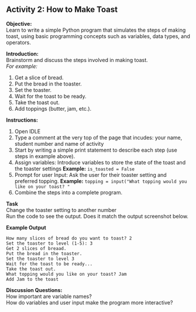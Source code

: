 ## Activity 2: How to Make Toast

**Objective:**  
Learn to write a simple Python program that simulates the steps of making toast, using basic programming concepts such as variables, data types, and operators.  

**Introduction:**  
Brainstorm and discuss the steps involved in making toast.  
*For example:*  
1. Get a slice of bread.
2. Put the bread in the toaster.
3. Set the toaster.
4. Wait for the toast to be ready.
5. Take the toast out.
6. Add toppings (butter, jam, etc.).

**Instructions:**
1. Open IDLE
2. Type a comment at the very top of the page that incudes: your name, student number and name of activity
3. Start by writing a simple print statement to describe each step (use steps in example above).
4. Assign variables: Introduce variables to store the state of the toast and the toaster settings **Example:**  `is_toasted = False`
5. Prompt for user Input: Ask the user for their toaster setting and preferred topping. **Example:**  `topping = input("What topping would you like on your toast? "`
6. Combine the steps into a complete program.

**Task**  
Change the toaster setting to another number  
Run the code to see the output. Does it match the output screenshot below.  

**Example Output**  
```
How many slices of bread do you want to toast? 2
Set the toaster to level (1-5): 3
Get 2 slices of breaad.
Put the bread in the toaster.
Set the toaster to level 3
Wait for the toast to be ready...
Take the toast out.
What topping would you like on your toast? Jam
Add Jam to the toast
```

**Discussion Questions:**  
How important are variable names?  
How do variables and user input make the program more interactive?


